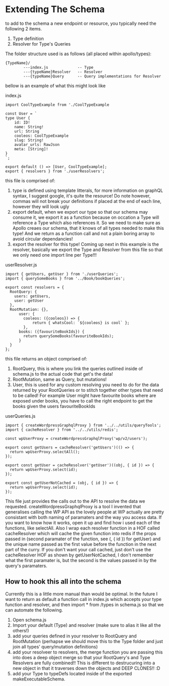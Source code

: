 # Extending The Schema

to add to the schema a new endpoint or resource, you typically need the following 2 items.

1. Type definition
2. Resolver for Type's Queries

The folder structure used is as follows (all placed within apollo/types):

    {TypeName}/
            ---index.js             -- Type
            ---{typeName}Resolver   -- Resolver
            ---{typeName}Query      -- Query implementations for Resolver
            
bellow is an example of what this might look like

index.js
    
    import CoolTypeExample from './CoolTypeExample

    const User = `
    type User {
        id: ID!
        name: String!
        url: String
        cooleos: CoolTypeExample
        slug: String!
        avatar_urls: RawJson
        meta: [String]!
    }
    `;
    
    export default () => [User, CoolTypeExample];
    export { resolvers } from './userResolvers';
    
this file is comprised of:
1. type is defined using template litterals, for more information on graphQL syntax, I suggest google, it's quite the resource! 
Do note however, commas will not break your definitions if placed at the end of each line, however they will look ugly
2. export default, when we export our type so that our schema may consume it, we export it as a function because on occation 
a Type will reference a Type which also references it. So we need to make sure as Apollo creaes our schema, that it knows of 
all types needed to make this type! And we return as a function call and not a plain boring array to avoid circular dependancies!
3. export the resolver for this type! Coming up next in this example is the resolver, basically we export the Type and Resolver from 
this file so that we only need one import line per Type!!!

userResolver.js

    import { getUsers, getUser } from './userQueries';
    import { querySomeBooks } from '../Book/bookQueries';
    
    export const resolvers = {
      RootQuery: {
        users: getUsers,
        user: getUser
      },
      RootMutation: {},
          user: {
            cooleos: ({cooleos}) => {
                return { whatsCool: `${cooleos} is cool` };
            },
          books: ({favouriteBookIds}) {
            return querySomeBooks(favouriteBookIds);
          }
      }
    };

this file returns an object comprised of:
1. RootQuery, this is where you link the queries outlined inside of schema.js to the actual code that get's the data!
2. RootMutation, same as Query, but mutations!
3. User, this is used for any custom resolving you need to do for the data returned by your RootQueries or to stitch 
together other types that need to be called! For example User might have favourite books where are exposed under books, 
you have to call the right endpoint to get the books given the users favouriteBookIds

userQueries.js

    import { createWordpressGraphqlProxy } from '../../utils/queryTools';
    import { cacheResolver } from '../../utils/redis';
    
    const wpUserProxy = createWordpressGraphqlProxy('wp/v2/users');
    
    export const getUsers = cacheResolver('getUsers')(() => {
      return wpUserProxy.selectAll();
    });
    
    export const getUser = cacheResolver('getUser')((obj, { id }) => {
      return wpUserProxy.select(id);
    });
    
    export const getUserNotCached = (obj, { id }) => {
      return wpUserProxy.select(id);
    });
    
This file just provides the calls out to the API to resolve the data we requested. createWordpressGraphqlProxy is a tool 
I invented that generalises calling the WP API as the lovely people at WP actually are pretty consistant with both 
naming of paramaters and the way you access data. If you want to know how it works, open it up and find how i used each 
of the functions, like selectAll.
Also I wrap each resolver function in a HOF called cacheResolver which will cache the given function into redis if the 
props passed in (second paramater of the function, see (, { id }) for getUser) and the unique name passed as the first 
value before the function in the next part of the curry. 
If you don't want your call cached, just don't use the cacheResolver HOF as shown by getUserNotCached, I don't remember what
the first paramater is, but the second is the values passed in by the query's paramaters.

## How to hook this all into the schema

Currently this is a little more manual than would be optimal. In the future I want to return as default a function call in 
index.js which accepts your type function and resolver, and then import * from /types in schema.js so that we can automate 
the following.

1. Open schema.js
2. Import your default (Type) and resolver (make sure to alias it like all the others!)
3. add your queries defined in your resolver to RootQuery and RootMutation (perhapse we should move this to the Type folder and just join all types' query/mutation definitions)
4. add your resolveer to resolvers, the merge function you are passing this into does a deep object merge so that your 
RootQuery's and Type Resolvers are fully combined!! This is different to destrucuring into a new object in that it 
traverses down the objects and DEEP CLONES!! :D
5. add your Type to typeDefs located inside of the exported makeExecutableSchema. 